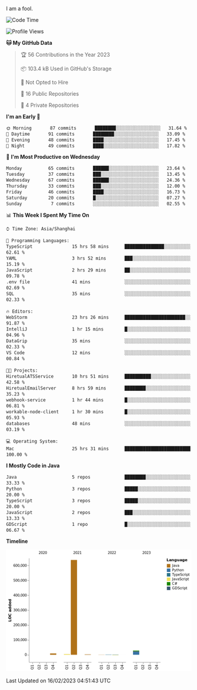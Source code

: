 I am a fool.

<!--START_SECTION:waka-->
![Code Time](http://img.shields.io/badge/Code%20Time-78%20hrs%2015%20mins-blue)

![Profile Views](http://img.shields.io/badge/Profile%20Views-15-blue)

**🐱 My GitHub Data** 

> 🏆 56 Contributions in the Year 2023
 > 
> 📦 103.4 kB Used in GitHub's Storage 
 > 
> 🚫 Not Opted to Hire
 > 
> 📜 16 Public Repositories 
 > 
> 🔑 4 Private Repositories  
 > 
**I'm an Early 🐤** 

```text
🌞 Morning       87 commits       ████████░░░░░░░░░░░░░░░░░   31.64 % 
🌆 Daytime       91 commits       ████████░░░░░░░░░░░░░░░░░   33.09 % 
🌃 Evening       48 commits       ████░░░░░░░░░░░░░░░░░░░░░   17.45 % 
🌙 Night         49 commits       ████░░░░░░░░░░░░░░░░░░░░░   17.82 % 

```
📅 **I'm Most Productive on Wednesday** 

```text
Monday          65 commits       ██████░░░░░░░░░░░░░░░░░░░   23.64 % 
Tuesday         37 commits       ███░░░░░░░░░░░░░░░░░░░░░░   13.45 % 
Wednesday       67 commits       ██████░░░░░░░░░░░░░░░░░░░   24.36 % 
Thursday        33 commits       ███░░░░░░░░░░░░░░░░░░░░░░   12.00 % 
Friday          46 commits       ████░░░░░░░░░░░░░░░░░░░░░   16.73 % 
Saturday        20 commits       █░░░░░░░░░░░░░░░░░░░░░░░░   07.27 % 
Sunday           7 commits       ░░░░░░░░░░░░░░░░░░░░░░░░░   02.55 % 

```


📊 **This Week I Spent My Time On** 

```text
⌚︎ Time Zone: Asia/Shanghai

💬 Programming Languages: 
TypeScript               15 hrs 58 mins      ███████████████░░░░░░░░░░   62.61 % 
YAML                     3 hrs 52 mins       ███░░░░░░░░░░░░░░░░░░░░░░   15.19 % 
JavaScript               2 hrs 29 mins       ██░░░░░░░░░░░░░░░░░░░░░░░   09.78 % 
.env file                41 mins             ░░░░░░░░░░░░░░░░░░░░░░░░░   02.69 % 
SQL                      35 mins             ░░░░░░░░░░░░░░░░░░░░░░░░░   02.33 % 

🔥 Editors: 
WebStorm                 23 hrs 26 mins      ███████████████████████░░   91.87 % 
IntelliJ                 1 hr 15 mins        █░░░░░░░░░░░░░░░░░░░░░░░░   04.96 % 
DataGrip                 35 mins             ░░░░░░░░░░░░░░░░░░░░░░░░░   02.33 % 
VS Code                  12 mins             ░░░░░░░░░░░░░░░░░░░░░░░░░   00.84 % 

🐱‍💻 Projects: 
HiretualATSService       10 hrs 51 mins      ██████████░░░░░░░░░░░░░░░   42.58 % 
HiretualEmailServer      8 hrs 59 mins       ████████░░░░░░░░░░░░░░░░░   35.23 % 
webhook-service          1 hr 44 mins        █░░░░░░░░░░░░░░░░░░░░░░░░   06.81 % 
workable-node-client     1 hr 30 mins        █░░░░░░░░░░░░░░░░░░░░░░░░   05.93 % 
databases                48 mins             ░░░░░░░░░░░░░░░░░░░░░░░░░   03.19 % 

💻 Operating System: 
Mac                      25 hrs 31 mins      █████████████████████████   100.00 % 

```

**I Mostly Code in Java** 

```text
Java                     5 repos             ████████░░░░░░░░░░░░░░░░░   33.33 % 
Python                   3 repos             █████░░░░░░░░░░░░░░░░░░░░   20.00 % 
TypeScript               3 repos             █████░░░░░░░░░░░░░░░░░░░░   20.00 % 
JavaScript               2 repos             ███░░░░░░░░░░░░░░░░░░░░░░   13.33 % 
GDScript                 1 repo              █░░░░░░░░░░░░░░░░░░░░░░░░   06.67 % 

```


**Timeline**

![Chart not found](https://raw.githubusercontent.com/VeejaLiu/VeejaLiu/master/charts/bar_graph.png) 


 Last Updated on 16/02/2023 04:51:43 UTC
<!--END_SECTION:waka-->
